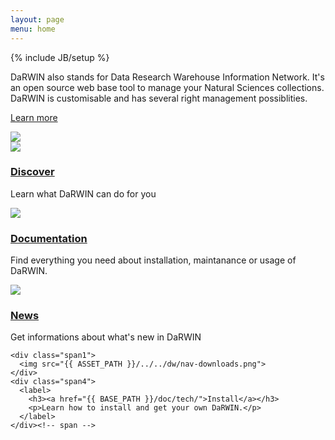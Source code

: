 ```yaml
---
layout: page
menu: home
---
```

{% include JB/setup %}

<div id="home">
  <div class="row" id="home_sum">
    <div class="span7">
      <p>DaRWIN also stands for Data Research Warehouse Information Network.
      It's an open source web base tool to manage your Natural Sciences collections.
      DaRWIN is customisable and has several right management possiblities.
      </p>
      <p><a class="btn btn-large" href="{{ BASE_PATH }}/discover.html">Learn more</a></p>
    </div>
    <div class="span3">
      <img src="{{ ASSET_PATH }}/../../dw/book.png" />
    </div>
  </div>


  <div class="row">
    <div class="span1">
      <img src="{{ ASSET_PATH }}/../../dw/nav-about.png">
    </div>
    <div class="span3">
      <label>
        <h3><a href="{{ BASE_PATH }}/discover.html">Discover</a></h3>
        <p>Learn what DaRWIN can do for you</p>
      </label>
    </div><!-- span -->
    <div class="span1">
      <img src="{{ ASSET_PATH }}/../../dw/nav-documentation.png">
    </div>
    <div class="span3">
      <label>
        <h3><a href="{{ BASE_PATH }}/doc/">Documentation</a></h3>
        <p>Find everything you need about installation, maintanance or usage of DaRWIN.</p>
      </label>
    </div><!-- span -->
  </div>

  <div class="row">
    <div class="span1">
      <img src="{{ ASSET_PATH }}/../../dw/nav-community.png">
    </div>
    <div class="span3">
      <label>
        <h3><a href="{{ BASE_PATH }}/news.html">News</a></h3>
        <p>Get informations about what&apos;s new in DaRWIN</p>
      </label>
    </div><!-- span -->

    <div class="span1">
      <img src="{{ ASSET_PATH }}/../../dw/nav-downloads.png">
    </div>
    <div class="span4">
      <label>
        <h3><a href="{{ BASE_PATH }}/doc/tech/">Install</a></h3>
        <p>Learn how to install and get your own DaRWIN.</p>
      </label>
    </div><!-- span -->
  </div>
</div>
